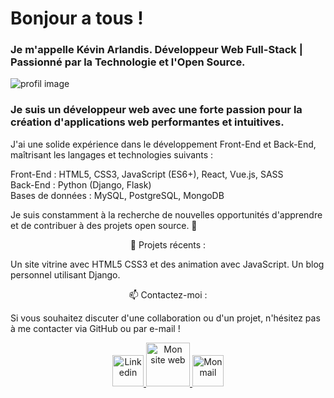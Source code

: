# Bonjour a tous !
### Je m'appelle Kévin Arlandis.  Développeur Web Full-Stack | Passionné par la Technologie et l'Open Source.

![profil image](https://media.licdn.com/dms/image/v2/C4D16AQEj85jqaN8Ecg/profile-displaybackgroundimage-shrink_350_1400/profile-displaybackgroundimage-shrink_350_1400/0/1668250252718?e=1730937600&v=beta&t=iI7lEze1yEgFEPpvAqDvkXesCG4dbDQHxN2hxvElNSU)

### Je suis un développeur web avec une forte passion pour la création d'applications web performantes et intuitives.
J'ai une solide expérience dans le développement Front-End et Back-End, maîtrisant les langages et technologies suivants :

Front-End : HTML5, CSS3, JavaScript (ES6+), React, Vue.js, SASS<br/>
Back-End :  Python (Django, Flask)<br/>
Bases de données : MySQL, PostgreSQL, MongoDB<br/>

Je suis constamment à la recherche de nouvelles opportunités d'apprendre et de contribuer à des projets open source. 🚀
<p align="center"> 
💼 Projets récents :

Un site vitrine avec HTML5 CSS3 et des animation avec JavaScript.
Un blog personnel utilisant Django.
<p align="center">
📫 Contactez-moi : 
    
Si vous souhaitez discuter d'une collaboration ou d'un projet, n'hésitez pas à me contacter via GitHub ou par e-mail !
<p align="center"> 

<a href="https://www.linkedin.com/in/kevin-arlandis/">
    <img alt="Linkedin " width="50px" src="https://upload.wikimedia.org/wikipedia/commons/thumb/c/ca/LinkedIn_logo_initials.png/600px-LinkedIn_logo_initials.png" />
  </a>
  
   <a href="https://arlandiskevin.netlify.app/">
    <img alt="Mon site web" width="70px" src="https://img-0.journaldunet.com/a691ldWmyRJa7Nj9Om84GKZSC7M=/1500x/smart/37bb29883db94c988d8701b42ed00ee2/ccmcms-jdn/2034247.jpg" />
  </a>
  
   <a href="mailto:arlandis.dev@hotmail.com?subject=Bonjour!">
    <img alt="Mon mail" width="50px" src="https://upload.wikimedia.org/wikipedia/fr/a/a7/Mail_%28Apple%29_logo.png" />
  </a>
  
  </p>
